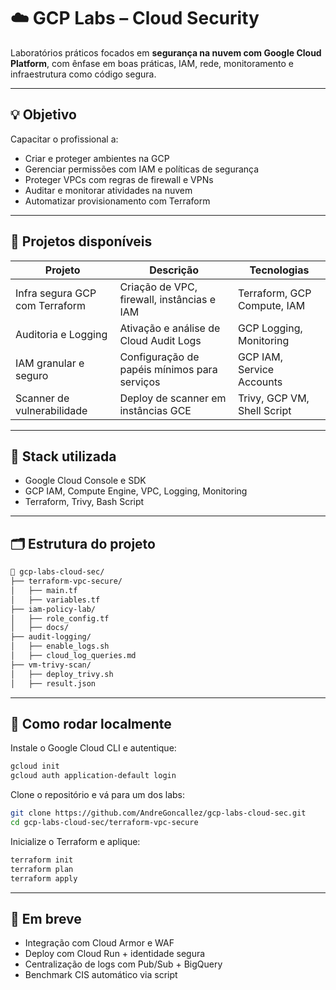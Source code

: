 # ☁️ GCP Labs – Cloud Security

Laboratórios práticos focados em **segurança na nuvem com Google Cloud Platform**, com ênfase em boas práticas, IAM, rede, monitoramento e infraestrutura como código segura.

---

## 💡 Objetivo

Capacitar o profissional a:

- Criar e proteger ambientes na GCP
- Gerenciar permissões com IAM e políticas de segurança
- Proteger VPCs com regras de firewall e VPNs
- Auditar e monitorar atividades na nuvem
- Automatizar provisionamento com Terraform

---

## 🚀 Projetos disponíveis

| Projeto | Descrição | Tecnologias |
|---------|-----------|-------------|
| Infra segura GCP com Terraform | Criação de VPC, firewall, instâncias e IAM | Terraform, GCP Compute, IAM |
| Auditoria e Logging | Ativação e análise de Cloud Audit Logs | GCP Logging, Monitoring |
| IAM granular e seguro | Configuração de papéis mínimos para serviços | GCP IAM, Service Accounts |
| Scanner de vulnerabilidade | Deploy de scanner em instâncias GCE | Trivy, GCP VM, Shell Script |

---

## 🧰 Stack utilizada

- Google Cloud Console e SDK  
- GCP IAM, Compute Engine, VPC, Logging, Monitoring  
- Terraform, Trivy, Bash Script

---

## 🗂️ Estrutura do projeto

```bash
📁 gcp-labs-cloud-sec/
├── terraform-vpc-secure/
│   ├── main.tf
│   ├── variables.tf
├── iam-policy-lab/
│   ├── role_config.tf
│   ├── docs/
├── audit-logging/
│   ├── enable_logs.sh
│   ├── cloud_log_queries.md
├── vm-trivy-scan/
│   ├── deploy_trivy.sh
│   ├── result.json
```

---

## 🧠 Como rodar localmente

Instale o Google Cloud CLI e autentique:

```bash
gcloud init
gcloud auth application-default login
```

Clone o repositório e vá para um dos labs:

```bash
git clone https://github.com/AndreGoncallez/gcp-labs-cloud-sec.git
cd gcp-labs-cloud-sec/terraform-vpc-secure
```

Inicialize o Terraform e aplique:

```bash
terraform init
terraform plan
terraform apply
```

---

## 🧪 Em breve

- Integração com Cloud Armor e WAF
- Deploy com Cloud Run + identidade segura
- Centralização de logs com Pub/Sub + BigQuery
- Benchmark CIS automático via script
